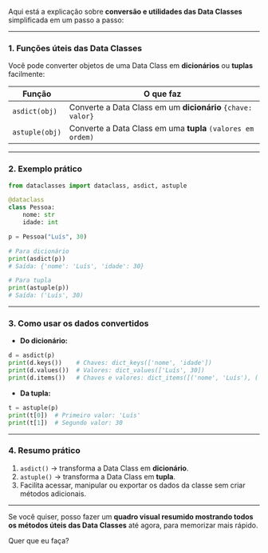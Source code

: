 Aqui está a explicação sobre **conversão e utilidades das Data Classes** simplificada em um passo a passo:

---

### 1. **Funções úteis das Data Classes**

Você pode converter objetos de uma Data Class em **dicionários** ou **tuplas** facilmente:

| Função         | O que faz                                                   |
| -------------- | ----------------------------------------------------------- |
| `asdict(obj)`  | Converte a Data Class em um **dicionário** `{chave: valor}` |
| `astuple(obj)` | Converte a Data Class em uma **tupla** `(valores em ordem)` |

---

### 2. **Exemplo prático**

```python
from dataclasses import dataclass, asdict, astuple

@dataclass
class Pessoa:
    nome: str
    idade: int

p = Pessoa("Luís", 30)

# Para dicionário
print(asdict(p))  
# Saída: {'nome': 'Luís', 'idade': 30}

# Para tupla
print(astuple(p))  
# Saída: ('Luís', 30)
```

---

### 3. **Como usar os dados convertidos**

* **Do dicionário:**

```python
d = asdict(p)
print(d.keys())    # Chaves: dict_keys(['nome', 'idade'])
print(d.values())  # Valores: dict_values(['Luís', 30])
print(d.items())   # Chaves e valores: dict_items([('nome', 'Luís'), ('idade', 30)])
```

* **Da tupla:**

```python
t = astuple(p)
print(t[0])  # Primeiro valor: 'Luís'
print(t[1])  # Segundo valor: 30
```

---

### 4. **Resumo prático**

1. `asdict()` → transforma a Data Class em **dicionário**.
2. `astuple()` → transforma a Data Class em **tupla**.
3. Facilita acessar, manipular ou exportar os dados da classe sem criar métodos adicionais.

---

Se você quiser, posso fazer um **quadro visual resumido mostrando todos os métodos úteis das Data Classes** até agora, para memorizar mais rápido.

Quer que eu faça?
